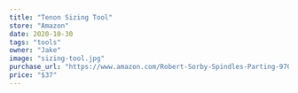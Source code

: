 ```yaml
---
title: "Tenon Sizing Tool"
store: "Amazon"
date: 2020-10-30
tags: "tools"
owner: "Jake"
image: "sizing-tool.jpg"
purchase_url: "https://www.amazon.com/Robert-Sorby-Spindles-Parting-970/dp/B0713VT8NL/ref=sr_1_1?crid=10ZURTX7LQFD4&dchild=1&keywords=robert+sorby+sizing+tool&qid=1604085325&sprefix=Robert+Sorby+siZin%2Caps%2C356&sr=8-1"
price: "$37"
---
```

